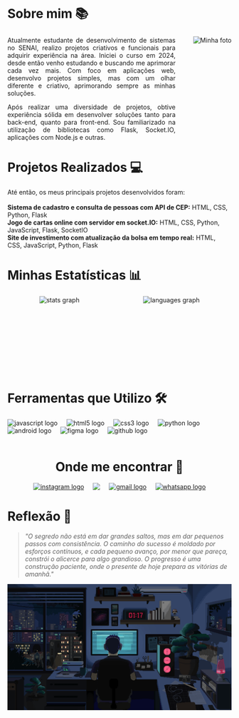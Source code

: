 <h1 align="left">Sobre mim 📚</h1>

###

<img align="right" height="200" src="https://i.imgflip.com/a1x6cp.jpg" alt="Minha foto">

###

<p align="left" style="width:75%; text-align:justify;">
  Atualmente estudante de desenvolvimento de sistemas no SENAI, realizo projetos criativos e funcionais para adquirir experiência na área.
  Iniciei o curso em 2024, desde então venho estudando e buscando me aprimorar cada vez mais.
  Com foco em aplicações web, desenvolvo projetos simples, mas com um olhar diferente e criativo, aprimorando sempre as minhas soluções.
</p>

<p align="left" style="width:75%; text-align:justify;">
  Após realizar uma diversidade de projetos, obtive experiência sólida em desenvolver soluções tanto para back-end, quanto para front-end.
  Sou familiarizado na utilização de bibliotecas como Flask, Socket.IO, aplicações com Node.js e outras. 
</p>

###

# Projetos Realizados 💻
Até então, os meus principais projetos desenvolvidos foram:<br><br>**Sistema de cadastro e consulta de pessoas com API de CEP:** HTML, CSS, Python, Flask<br>**Jogo de cartas online com servidor em socket.IO:** HTML, CSS, Python, JavaScript, Flask, SocketIO<br>**Site de investimento com atualização da bolsa em tempo real:** HTML, CSS, JavaScript, Python, Flask</p>

###

# Minhas Estatísticas 📊
<div style="display: flex; justify-content: space-around;" align=center>
  <img src="https://github-readme-stats.vercel.app/api?username=carlossant77&hide_title=false&hide_rank=false&show_icons=true&include_all_commits=true&count_private=true&disable_animations=false&theme=dracula&locale=en&hide_border=false" height="170" alt="stats graph"  />
    <img src="https://github-readme-stats.vercel.app/api/top-langs?username=carlossant77&locale=pt-br&hide_title=false&layout=compact&card_width=320&langs_count=5&theme=dracula&hide_border=false" height="170" alt="languages graph"  />
</div>

###

# Ferramentas que Utilizo 🛠
<div align="left">
  <img src="https://cdn.jsdelivr.net/gh/devicons/devicon/icons/javascript/javascript-original.svg" height="45" alt="javascript logo"  />
  <img width="12" />
  <img src="https://cdn.jsdelivr.net/gh/devicons/devicon/icons/html5/html5-original.svg" height="45" alt="html5 logo"  />
  <img width="12" />
  <img src="https://cdn.jsdelivr.net/gh/devicons/devicon/icons/css3/css3-original.svg" height="45" alt="css3 logo"  />
  <img width="12" />
  <img src="https://cdn.jsdelivr.net/gh/devicons/devicon/icons/python/python-original.svg" height="45" alt="python logo"  />
  <img width="12" />
  <img src="https://cdn.jsdelivr.net/gh/devicons/devicon/icons/android/android-original.svg" height="45" alt="android logo"  />
  <img width="12" />
  <img src="https://cdn.jsdelivr.net/gh/devicons/devicon/icons/figma/figma-original.svg" height="45" alt="figma logo"  />
  <img width="12" />
  <img src="https://cdn.jsdelivr.net/gh/devicons/devicon/icons/github/github-original.svg" height="45" alt="github logo"  />
</div>

<br clear="both">

###

<div align=center>
  <h1 align=center> Onde me encontrar 📌</h1>
  <div style="display: flex; justify-content: center; gap: 20px;">
    <a href="https://www.instagram.com/carlos.sant_7/" target="_blank">
      <img src="https://img.shields.io/static/v1?message=Instagram&logo=instagram&label=&color=E4405F&logoColor=white&labelColor=&style=for-the-badge" style="width: 210px; height: auto;" alt="instagram logo" />
    </a>
    <a href="https://www.linkedin.com/in/josé-carlos-b91b33378" target="_blank">
      <img src="https://img.shields.io/static/v1?message=LinkedIn&logo=linkedin&label=&color=0077B5&logoColor=white&labelColor=&style=for-the-badge" style="width: 155px; height: auto; alt="linkedin logo"  />
    </a>
    <a href="mailto:josesantiag2461@gmail.com?subject=Interesse+Profissional&body=Me+interessei+pelo+seu+perfil+no+github!" target="_blank">
      <img src="https://img.shields.io/static/v1?message=Gmail&logo=gmail&label=&color=D14836&logoColor=white&labelColor=&style=for-the-badge" style="width: 149px; height: auto;" alt="gmail logo" />
    </a>
    <a href="https://wa.me/5511958843874?text=Me%20interessei%20pelo%20seu%20perfil%20no%20Github!" target="_blank">
      <img src="https://img.shields.io/static/v1?message=Whatsapp&logo=whatsapp&label=&color=25D366&logoColor=white&labelColor=&style=for-the-badge" style="width: 200px; height: auto;" alt="whatsapp logo" />
    </a>
  </div>
</div>

###

# Reflexão 💭

> *"O segredo não está em dar grandes saltos, mas em dar pequenos passos com consistência. O caminho do sucesso é moldado por esforços contínuos, e cada pequeno avanço, por menor que pareça, constrói o alicerce para algo grandioso. O progresso é uma construção paciente, onde o presente de hoje prepara as vitórias de amanhã."*

<img src="https://github.com/carlossant77/carlossant77/blob/main/assets/9070324cdfc07c68d60eed0c39e77573.gif" />

###

<br clear="both">

###


